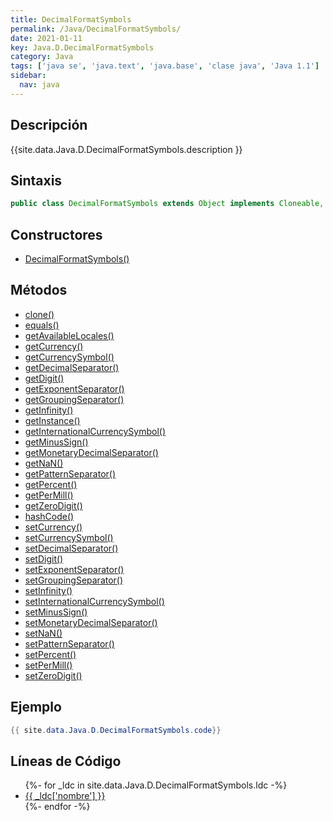 ```yaml
---
title: DecimalFormatSymbols
permalink: /Java/DecimalFormatSymbols/
date: 2021-01-11
key: Java.D.DecimalFormatSymbols
category: Java
tags: ['java se', 'java.text', 'java.base', 'clase java', 'Java 1.1']
sidebar: 
  nav: java
---
```


## Descripción
{{site.data.Java.D.DecimalFormatSymbols.description }}

## Sintaxis
~~~java
public class DecimalFormatSymbols extends Object implements Cloneable, Serializable
~~~

## Constructores
* [DecimalFormatSymbols()](/Java/DecimalFormatSymbols/DecimalFormatSymbols/)

## Métodos
* [clone()](/Java/DecimalFormatSymbols/clone/)
* [equals()](/Java/DecimalFormatSymbols/equals/)
* [getAvailableLocales()](/Java/DecimalFormatSymbols/getAvailableLocales/)
* [getCurrency()](/Java/DecimalFormatSymbols/getCurrency/)
* [getCurrencySymbol()](/Java/DecimalFormatSymbols/getCurrencySymbol/)
* [getDecimalSeparator()](/Java/DecimalFormatSymbols/getDecimalSeparator/)
* [getDigit()](/Java/DecimalFormatSymbols/getDigit/)
* [getExponentSeparator()](/Java/DecimalFormatSymbols/getExponentSeparator/)
* [getGroupingSeparator()](/Java/DecimalFormatSymbols/getGroupingSeparator/)
* [getInfinity()](/Java/DecimalFormatSymbols/getInfinity/)
* [getInstance()](/Java/DecimalFormatSymbols/getInstance/)
* [getInternationalCurrencySymbol()](/Java/DecimalFormatSymbols/getInternationalCurrencySymbol/)
* [getMinusSign()](/Java/DecimalFormatSymbols/getMinusSign/)
* [getMonetaryDecimalSeparator()](/Java/DecimalFormatSymbols/getMonetaryDecimalSeparator/)
* [getNaN()](/Java/DecimalFormatSymbols/getNaN/)
* [getPatternSeparator()](/Java/DecimalFormatSymbols/getPatternSeparator/)
* [getPercent()](/Java/DecimalFormatSymbols/getPercent/)
* [getPerMill()](/Java/DecimalFormatSymbols/getPerMill/)
* [getZeroDigit()](/Java/DecimalFormatSymbols/getZeroDigit/)
* [hashCode()](/Java/DecimalFormatSymbols/hashCode/)
* [setCurrency()](/Java/DecimalFormatSymbols/setCurrency/)
* [setCurrencySymbol()](/Java/DecimalFormatSymbols/setCurrencySymbol/)
* [setDecimalSeparator()](/Java/DecimalFormatSymbols/setDecimalSeparator/)
* [setDigit()](/Java/DecimalFormatSymbols/setDigit/)
* [setExponentSeparator()](/Java/DecimalFormatSymbols/setExponentSeparator/)
* [setGroupingSeparator()](/Java/DecimalFormatSymbols/setGroupingSeparator/)
* [setInfinity()](/Java/DecimalFormatSymbols/setInfinity/)
* [setInternationalCurrencySymbol()](/Java/DecimalFormatSymbols/setInternationalCurrencySymbol/)
* [setMinusSign()](/Java/DecimalFormatSymbols/setMinusSign/)
* [setMonetaryDecimalSeparator()](/Java/DecimalFormatSymbols/setMonetaryDecimalSeparator/)
* [setNaN()](/Java/DecimalFormatSymbols/setNaN/)
* [setPatternSeparator()](/Java/DecimalFormatSymbols/setPatternSeparator/)
* [setPercent()](/Java/DecimalFormatSymbols/setPercent/)
* [setPerMill()](/Java/DecimalFormatSymbols/setPerMill/)
* [setZeroDigit()](/Java/DecimalFormatSymbols/setZeroDigit/)

## Ejemplo
~~~java
{{ site.data.Java.D.DecimalFormatSymbols.code}}
~~~

## Líneas de Código
<ul>
{%- for _ldc in site.data.Java.D.DecimalFormatSymbols.ldc -%}
   <li>
       <a href="{{_ldc['url'] }}">{{ _ldc['nombre'] }}</a>
   </li>
{%- endfor -%}
</ul>
